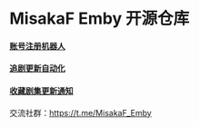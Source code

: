 # MisakaF Emby 开源仓库



#### [账号注册机器人](https://github.com/MisakaF0406/MisakaF_Emby/blob/main/create/%E8%B4%A6%E5%8F%B7%E6%B3%A8%E5%86%8C.md)



#### [追剧更新自动化](https://github.com/MisakaFxxk/MisakaF_Emby/tree/main/tvshows/anime)



#### [收藏剧集更新通知](https://github.com/MisakaFxxk/MisakaF_Emby/tree/main/favorite)



交流社群：https://t.me/MisakaF_Emby
